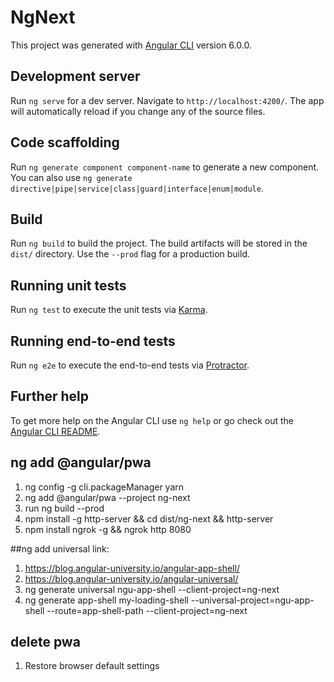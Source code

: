 # NgNext

This project was generated with [Angular CLI](https://github.com/angular/angular-cli) version 6.0.0.

## Development server

Run `ng serve` for a dev server. Navigate to `http://localhost:4200/`. The app will automatically reload if you change any of the source files.

## Code scaffolding

Run `ng generate component component-name` to generate a new component. You can also use `ng generate directive|pipe|service|class|guard|interface|enum|module`.

## Build

Run `ng build` to build the project. The build artifacts will be stored in the `dist/` directory. Use the `--prod` flag for a production build.

## Running unit tests

Run `ng test` to execute the unit tests via [Karma](https://karma-runner.github.io).

## Running end-to-end tests

Run `ng e2e` to execute the end-to-end tests via [Protractor](http://www.protractortest.org/).

## Further help

To get more help on the Angular CLI use `ng help` or go check out the [Angular CLI README](https://github.com/angular/angular-cli/blob/master/README.md).

## ng add @angular/pwa

1. ng config -g cli.packageManager yarn
2. ng add @angular/pwa --project ng-next
3. run ng build --prod
4. npm install -g http-server && cd dist/ng-next && http-server
5. npm install ngrok -g  && ngrok http 8080

##ng add universal
link:
 1. https://blog.angular-university.io/angular-app-shell/
 2. https://blog.angular-university.io/angular-universal/
 3. ng generate universal ngu-app-shell --client-project=ng-next
 4. ng generate app-shell my-loading-shell --universal-project=ngu-app-shell --route=app-shell-path --client-project=ng-next

## delete pwa
1. Restore browser default settings
